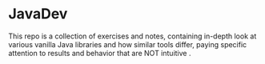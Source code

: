 # JavaDev
This repo is a collection of exercises and notes, containing in-depth look at various vanilla Java libraries and how similar tools differ, paying specific attention to results and behavior that are NOT intuitive .
